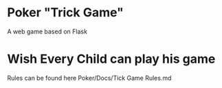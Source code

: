 # Poker "Trick Game" 

A web game based on Flask

# Wish Every Child can play his game

Rules can be found here Poker/Docs/Tick Game Rules.md
